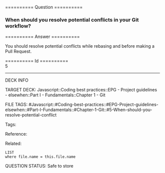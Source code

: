 ========== Question ==========  

### When should you resolve potential conflicts in your Git workflow?  

========== Answer ==========  

You should resolve potential conflicts while rebasing and before making a Pull Request.

========== Id ==========  
5

---

DECK INFO

TARGET DECK: Javascript::Coding best practices::EPG - Project guidelines - elsewhen::Part I - Fundamentals::Chapter 1 - Git

FILE TAGS: #Javascript::#Coding-best-practices::#EPG-Project-guidelines-elsewhen::#Part-I-Fundamentals::#Chapter-1-Git::#5-When-should-you-resolve-potential-conflict

Tags:

Reference:

Related:

```dataview
LIST
where file.name = this.file.name
````
QUESTION STATUS: Safe to store
